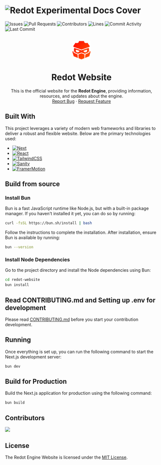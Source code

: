 # ![Redot Experimental Docs Cover](/.github/assets/cover.png)

![Issues](https://img.shields.io/github/issues-raw/Redot-Engine/redot-website?color=FFA726&label=issues&style=for-the-badge)
![Pull Requests](https://img.shields.io/github/issues-pr-raw/Redot-Engine/redot-website?color=FFA726&label=PRs&style=for-the-badge)
![Contributors](https://img.shields.io/github/contributors/Redot-Engine/redot-website?color=FFA726&label=contributors&style=for-the-badge)
![Lines](https://img.shields.io/endpoint?url=https://ghloc.vercel.app/api/Redot-Engine/redot-website/badge?style=flat&logoColor=white&color=FFA726&style=for-the-badge)
![Commit Activity](https://img.shields.io/github/commit-activity/m/Redot-Engine/redot-website?color=FFA726&label=commits&style=for-the-badge)
![Last Commit](https://img.shields.io/github/last-commit/Redot-Engine/redot-website?color=FFA726&label=last%20commit&style=for-the-badge)

<br />
<div align="center">
  <a href="https://github.com/othneildrew/Best-README-Template">
    <img src=".github/assets/logo.png" alt="Logo" width="60" height="60">
  </a>
  <h1 align="center">Redot Website</h1>
  <p align="center">
    This is the official website for the <strong>Redot Engine</strong>, providing information, resources, and updates about the engine.
    <br />
    <a href="https://github.com/Redot-Engine/redot-website/issues/new?template=bug_report.yml">Report Bug</a>
    &middot;
    <a href="https://github.com/Redot-Engine/redot-website/issues/new?template=feature_request.yml">Request Feature</a>
  </p>
</div>

## Built With

This project leverages a variety of modern web frameworks and libraries to deliver a robust and flexible website. Below are the primary technologies used:

- [![Next][Next.js]][Next-url]
- [![React][React.js]][React-url]
- [![TailwindCSS][TailwindCSS]][TailwindCSS-url]
- [![Sanity][Sanity]][Sanity-url]
- [![FramerMotion][FramerMotion]][FramerMotion-url]

## Build from source

### Install Bun

Bun is a fast JavaScript runtime like Node.js, but with a built-in package manager. If you haven't installed it yet, you can do so by running:

```bash
curl -fsSL https://bun.sh/install | bash
```

Follow the instructions to complete the installation. After installation, ensure Bun is available by running:

```bash
bun --version
```

### Install Node Dependencies

Go to the project directory and install the Node dependencies using Bun:

```bash
cd redot-website
bun install
```

## Read CONTRIBUTING.md and Setting up .env for development

Please read [CONTRIBUTING.md](CONTRIBUTING.md) before you start your contribution development.

## Running

Once everything is set up, you can run the following command to start the Next.js development server:

```bash
bun dev
```

## Build for Production

Build the Next.js application for production using the following command:

```bash
bun build
```

## Contributors

<a href="https://github.com/Redot-Engine/redot-website/graphs/contributors">
  <img src="https://contrib.rocks/image?repo=Redot-Engine/redot-website" />
</a>

## License

The Redot Engine Website is licensed under the [MIT License](LICENSE).

[Next.js]: https://img.shields.io/badge/next.js-000000?style=for-the-badge&logo=nextdotjs&logoColor=white
[Next-url]: https://nextjs.org/
[React.js]: https://img.shields.io/badge/React-20232A?style=for-the-badge&logo=react&logoColor=61DAFB
[React-url]: https://reactjs.org/
[TailwindCSS]: https://img.shields.io/badge/Tailwind_CSS-38B2AC?style=for-the-badge&logo=tailwind-css&logoColor=white
[TailwindCSS-url]: https://tailwindcss.com/
[Sanity]: https://img.shields.io/badge/Sanity-FF1943?style=for-the-badge&logo=sanity&logoColor=white
[Sanity-url]: https://www.sanity.io/
[FramerMotion]: https://img.shields.io/badge/Framer%20Motion-0055FF?style=for-the-badge&logo=framer&logoColor=white
[FramerMotion-url]: https://www.framer.com/motion/
